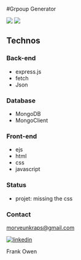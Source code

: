 #Grpoup Generator

![](https://img.shields.io/badge/made%20with-javascript-yellow?logo=javascript) ![](https://img.shields.io/badge/made%20with-MongoDB-green?logo=MongoDB)

## Technos

### Back-end

* express.js
* fetch
* Json

### Database

* MongoDB
* MongoClient


### Front-end

* ejs
* html 
* css 
* javascript


### Status

* projet: missing the css

### Contact

morveunkraps@gmail.com

<a href="https://linkedin.com/in/laure-adrienne-njinga">
    <img alt="linkedin" src="https://img.shields.io/badge/linkedin-blue?logo=linkedin"/>
</a> 




Frank Owen





